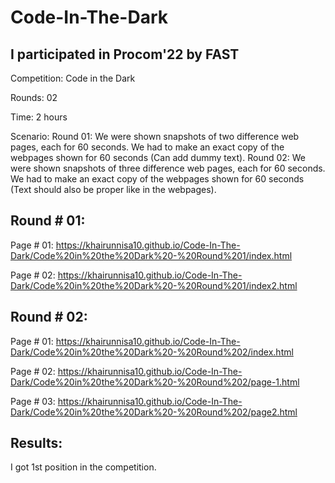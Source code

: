 # Code-In-The-Dark
I participated in Procom'22 by FAST
------------------------------------------------------------------------------
Competition: Code in the Dark

Rounds: 02

Time: 2 hours

Scenario: 
Round 01: We were shown snapshots of two difference web pages, each for 60 seconds. We had to make an exact copy of the webpages shown for 60 seconds (Can add dummy text).
Round 02: We were shown snapshots of three difference web pages, each for 60 seconds. We had to make an exact copy of the webpages shown for 60 seconds (Text should also be proper like in the webpages).

Round # 01:
-----------------------------------------------------------------------------
Page # 01: https://khairunnisa10.github.io/Code-In-The-Dark/Code%20in%20the%20Dark%20-%20Round%201/index.html

Page # 02: https://khairunnisa10.github.io/Code-In-The-Dark/Code%20in%20the%20Dark%20-%20Round%201/index2.html

Round # 02:
-----------------------------------------------------------------------------
Page # 01: https://khairunnisa10.github.io/Code-In-The-Dark/Code%20in%20the%20Dark%20-%20Round%202/index.html

Page # 02: https://khairunnisa10.github.io/Code-In-The-Dark/Code%20in%20the%20Dark%20-%20Round%202/page-1.html

Page # 03: https://khairunnisa10.github.io/Code-In-The-Dark/Code%20in%20the%20Dark%20-%20Round%202/page2.html

Results:
----------------------------------------------------------------------------- 
I got 1st position in the competition.
